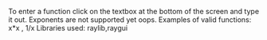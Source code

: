 To enter a function click on the textbox at the bottom of the screen and type it out. Exponents are not supported yet oops.
Examples of valid functions: x*x , 1/x
Libraries used: raylib,raygui
